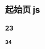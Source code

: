 <!--
 * @Description: 
 * @Version: 2.0
 * @Autor: Seven
 * @Date: 2022-07-09 21:48:29
 * @LastEditors: Seven
 * @LastEditTime: 2022-07-26 09:52:12
-->
# 起始页  js

## 23
### 34
